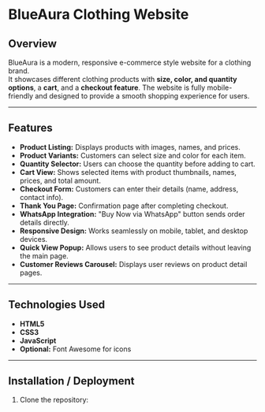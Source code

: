 # BlueAura Clothing Website

## Overview
BlueAura is a modern, responsive e-commerce style website for a clothing brand.  
It showcases different clothing products with **size, color, and quantity options**, a **cart**, and a **checkout feature**. The website is fully mobile-friendly and designed to provide a smooth shopping experience for users.

---

## Features
- **Product Listing:** Displays products with images, names, and prices.
- **Product Variants:** Customers can select size and color for each item.
- **Quantity Selector:** Users can choose the quantity before adding to cart.
- **Cart View:** Shows selected items with product thumbnails, names, prices, and total amount.
- **Checkout Form:** Customers can enter their details (name, address, contact info).
- **Thank You Page:** Confirmation page after completing checkout.
- **WhatsApp Integration:** "Buy Now via WhatsApp" button sends order details directly.
- **Responsive Design:** Works seamlessly on mobile, tablet, and desktop devices.
- **Quick View Popup:** Allows users to see product details without leaving the main page.
- **Customer Reviews Carousel:** Displays user reviews on product detail pages.

---

## Technologies Used
- **HTML5**
- **CSS3**
- **JavaScript**
- **Optional:** Font Awesome for icons

---

## Installation / Deployment
1. Clone the repository:  
```bash


